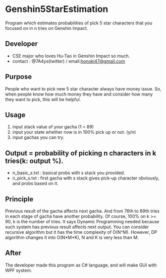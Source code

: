 # Genshin5StarEstimation
Program which estimates probabilities of pick 5 star characters that you focused on in n tries on Genshin Impact.

## Developer
- CSE major who loves Hu-Tao in Genshin Impact so much.
- contact : @7A4ys(twitter) / email:honoki47@gmail.com

## Purpose
People who want to pick new 5 star character always have money issue. So, when people know how much money they have and consider how many they want to pick, this will be helpful.

## Usage
1. input stack value of your gacha (1 ~ 89)
2. input your state whether now is in 100% pick up or not. (y/n)
3. input gachas you can try.

## Output = probability of picking n characters in k tries(k: output %).
- n_basic_s.txt : basical probs with s stack you provided.
- n_pick_s.txt : first gacha with s stack gives pick-up character obviously, and probs based on it.

## Principle
Previous result of the gacha affects next gacha. And from 76th to 89th tries in each stage of gacha have another probability. Of course, 100% on k >= 90, k is the number of tries. It says Dynamic Programming needed because such system has previous result affects next output. You can consider recursive algorithm but it has the time complexity of O(N^M). However, DP algorithm changes it into O(N\*M\*K), N and K is very less than M.

## After
The developer made this program as C# language, and will make GUI with WPF system.

